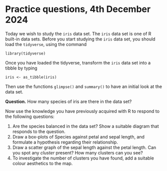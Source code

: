 
# Practice questions, 4th December 2024

Today we wish to study the `iris` data set. The `iris` data set is one of R built-in data sets. Before you start studying the `iris` data set, you should load the `tidyverse`, using the command

```         
library(tidyverse)
```

Once you have loaded the tidyverse, transform the `iris` data set into a tibble by typing

```         
iris <- as_tibble(iris)
```

Then use the functions `glimpse()` and `summary()` to have an initial look at the data set.

**Question.** How many species of iris are there in the data set?

Now use the knowledge you have previously acquired with R to respond to the following questions:

1.  Are the species balanced in the data set? Show a suitable diagram that responds to the question.
2.  Draw a box-plots of Species against petal and sepal length, and formulate a hypothesis regarding their relationship.
3.  Draw a scatter graph of the sepal length against the petal length. Can you spot any *cluster* present? How many clusters can you see?
4.  To investigate the number of clusters you have found, add a suitable colour aesthetics to the map.
